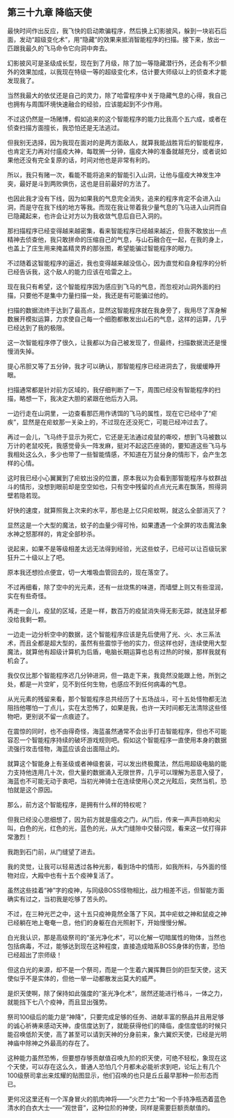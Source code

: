 ## 第三十九章 降临天使

最快时间作出反应，我飞快的启动欺骗程序，然后换上幻影披风，躲到一块岩石后面，发动“超级变化术”，用“隐藏”的效果来抵消智能程序的扫描。接下来，放出一匹跟我最久的飞马命令它向洞中奔去。

幻影披风可是圣级成长型，现在到了月级，除了加一等隐藏潜行外，还会有不少额外的效果加成，以我现在特级一等的超级变化术，估计要大师级以上的侦查术才能发现我了。

当然我最大的依仗还是自己的灵力，除了哈雷程序中关于隐藏气息的心得，我自己也拥有与周围环境快速融合的经验，应该能起到不少作用。

不过这仍然是一场赌博，假如追来的这个智能程序的能力比我高个五六成，或者在侦查扫描方面擅长，我恐怕还是无法逃过。

但我别无选择，因为我现在面对的是两方面敌人，就算我能战胜背后的智能程序，也肯定无力再对付瘟疫大神，每耽搁一分钟，瘟疫大神的准备就越充分，或者说如果他还没有完全复原的话，时间对他也是非常有利的。

所以，我只有赌一次，看能不能将追来的智能引入山洞，让他与瘟疫大神发生冲突，最好是斗到两败俱伤，这也是目前最好的方法了。

也因此我才没有下线，因为如果我的气息完全消失，追来的程序肯定不会进入山洞，而是守在我下线的地方等我。而现在我让带着我少量气息的飞马进入山洞而自已隐藏起来，也许会让对方以为我收敛气息后自已入洞的。

那扫描程序已经变得越来越密集，看来智能程序已经越来越近，但我不敢放出一点精神去侦查他，我只敢拼命的压缩自己的气息，与山石融合在一起，在我的身上，也盖上了庄生用来掩盖精灵界的那张图，希望能骗过智能程序的眼力。

不过随着这智能程序的逼近，我也变得越来越没信心，因为直觉和自身程序的分析已经告诉我，这个敌人的能力应该在哈雷之上。

现在我只有希望，这个智能程序因为感应到飞马的气息，而忽视对山洞外面的扫描，只要他不是集中力量扫描一处，我还是有可能骗过他的。

扫描的数据流终于达到了最高点，显然这智能程序就在我身旁了，我用尽了浑身解数展开模拟运算，力求使自己每一个细胞都散发出山石的气息，这样的运算，几乎已经达到了我的极限。

这一次智能程序停了很久，让我都以为自己被发现了，但最终，扫描数据流还是慢慢消失掉。

提心吊胆又等了五分钟，我才可以确认，那智能程序已经进洞去了，我缓缓睁开眼。

扫描通常都是针对前方区域的，我仔细判断了一下，周围已经没有智能程序的扫描，略想一下，我决定大胆的紧跟在他后方入洞。

一边行走在山洞里，一边查看那匹用作诱饵的飞马的属性，现在它已经中了“疟疾”，显然是在疟蚊那一关染上的，不过现在还没死亡，可能已经冲过去了。

再过一会儿，飞马终于显示为死亡，它还是无法通过疫鼠的嘶咬，想到飞马被数以万计的老鼠咬死，我感觉骨头一阵发麻，挺对不起这匹座骑的，要知道这些飞马与我相处这么久，多少也带了一些智能情感，不知道在万鼠分身的情形下，会产生怎样的心情。

这时我已经小心翼翼到了疟蚊出没的位置，原本我以为会看到那智能程序与蚊群战斗的情形，没想到眼前却是空空如也，只有空中残留的点点光元素在飘荡，照得洞壁若隐若现。

好快的速度，就算照我上次来的水平，那也是上亿只疟蚊啊，就这么全部消灭了？

显然这是一个大型的魔法，蚊子的血量少得可怜，如果遭遇一个全屏的攻击魔法象水神之怒那样的，肯定全部秒杀。

说起来，如果不是等级相差太远无法得到经验，光这些蚊子，已经可以让百级玩家狂升二十级以上了吧。

原本我还想捡点便宜，切一大堆吸血管回去的，现在落空了。

不过再细看，除了空中的光元素，还有一丝烧焦的味道，而墙壁上则又有些湿润，实在有些奇怪。

再走一会儿，疫鼠的区域，还是一样，数百万的疫鼠消失得无影无踪，就连鼠牙都没给我剩一颗。

一边走一边分析空中的数据，这个智能程序应该是先后使用了光、火、水三系法术，而且全都是超大型的，虽然有些震惊于他的实力，但这样也好，连续使用大型魔法，就算他有超级计算机为后盾，电脑长期运算也总有过热的时候，那样我就有机会了。

我仅仅比那个智能程序迟几分钟进洞，但一路走下来，我竟然没能跟上他，所到之处，都是一片空旷，见不到任何生物，也感应不到任何病毒的气息。

从光元素的残留来看，那个智能程序总共经历了十五场战斗，可十五处怪物都无法阻挡他哪怕一丁点儿，实在太恐怖了，如果是我，也许一天时间都无法清除这些怪物吧，更别说不留一点痕迹了。

在震惊的同时，也不由得奇怪，海蓝虽然通常不会出手打击智能程序，但也不可能容忍一个智能程序持续的破坏游戏规则吧。假如这个智能程序一直使用本身的数据流强行攻击怪物，海蓝应该会出面阻止的。

就算这个智能身上有圣级或者神级套装，可以发出终极魔法，然后用超级电脑的能力支持他连用几十次，但大量的数据涌入无限世界，几乎可以理解为恶意入侵了，海蓝也不可能无动于衷吧，当初光神骑士在连续使用心灵之光眩后，突然当机，恐怕就是这个原因。

那么，前方这个智能程序，是拥有什么样的特权呢？

但我已经没心思细想了，因为前方就是瘟疫之门，从门后，传来一声声巨响和尖叫，白色的光，红色的光，蓝色的光，从大门缝隙中交替闪现，看来这一仗打得非常激烈！

我跑到石门前，从门缝望了进去。

我的灵觉，让我可以轻易透过各种光影，看到场中的情形，如我所料，与外面的怪物对应，大殿中也有十五个疫神复活了。

虽然这些挂着“神”字的疫神，与同级BOSS怪物相比，战力相差不远，但智能方面确实有过之，当初我是吃够了苦头的。

不过，在三种光芒之中，这十五只疫神竟然全落了下风，其中疟蚊之神和鼠疫之神已经躺在地上奄奄一息，他们的身躯在白光照射下，开始慢慢分解。

白光我认识，那是高级祭司的“圣光净化术”，可以化解一切暗属性的物体，当然也包括病毒，不过，能够达到现在这种程度，直接造成暗系BOSS身体的伤害，恐怕已经超出了宗师级！

但这白光的来源，却不是一个祭司，而是一个生着六翼挥舞巨剑的巨型天使，这天使似乎不是实体的，但他一举一动都散发出莫大的威严。

是炽天使啊，除了保持如此强度的“圣光净化术”，居然还能进行格斗，一体之力，就能挡下七八个疫神，而且显出强势。

祭司100级后的能力是“神降”，只要完成足够的任务、进献丰富的祭品并且用足够的诚心祈祷来感动天神，虔信度达到了，就能获得他们的降临，虔信度低的时候只能召唤低阶天使，高了甚至可以请到天神的分身前来，象六翼炽天使，已经是光明神庙中除神之外最高的存在了。

这种能力虽然恐怖，但要想存够贡献值召唤九阶的炽天使，可绝不轻松，象现在这个天使，可以存在这么久，普通人恐怕几个月都未必能祈求到吧，论坛上有几个100级祭司拿出来炫耀的贴图显示，他们召唤的也只是丘丘最早那种一阶形态而已。

更何况这里还有一个浑身冒火的肌肉神将——“火芒力士”和一个手持净瓶洒着蓝色清水的白衣大士——“观世音”，这种位阶的神使，同样是需要巨额贡献值的。

